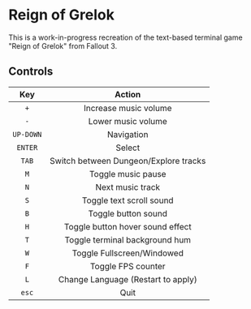 # Reign of Grelok
This is a work-in-progress recreation of the text-based terminal game "Reign of Grelok" from Fallout 3.
## Controls
| Key | Action |
|:---:|:---:|
| `+` | Increase music volume |
| `-` | Lower music volume |
| `UP-DOWN` | Navigation |
| `ENTER` | Select |
| `TAB` | Switch between Dungeon/Explore tracks |
| `M` | Toggle music pause |
| `N` | Next music track |
| `S` | Toggle text scroll sound |
| `B` | Toggle button sound |
| `H` | Toggle button hover sound effect |
| `T` | Toggle terminal background hum |
| `W` | Toggle Fullscreen/Windowed |
| `F` | Toggle FPS counter |
| `L` | Change Language (Restart to apply) |
| `esc` | Quit |
